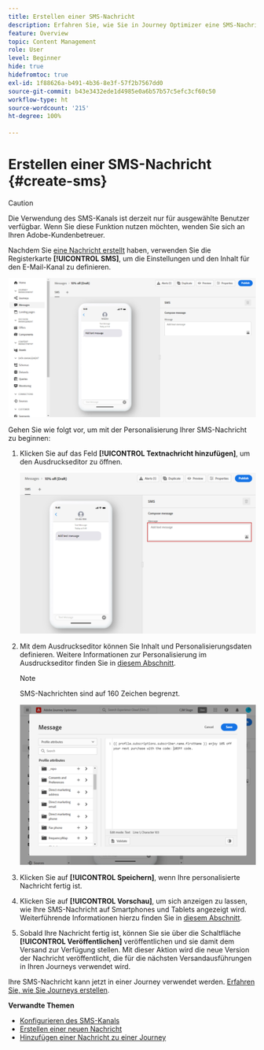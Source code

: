 ```yaml
---
title: Erstellen einer SMS-Nachricht
description: Erfahren Sie, wie Sie in Journey Optimizer eine SMS-Nachricht erstellen.
feature: Overview
topic: Content Management
role: User
level: Beginner
hide: true
hidefromtoc: true
exl-id: 1f88626a-b491-4b36-8e3f-57f2b7567dd0
source-git-commit: b43e3432ede1d4985e0a6b57b57c5efc3cf60c50
workflow-type: ht
source-wordcount: '215'
ht-degree: 100%

---
```


# Erstellen einer SMS-Nachricht {#create-sms}

>[!CAUTION]
>
> Die Verwendung des SMS-Kanals ist derzeit nur für ausgewählte Benutzer verfügbar. Wenn Sie diese Funktion nutzen möchten, wenden Sie sich an Ihren Adobe-Kundenbetreuer.

Nachdem Sie [eine Nachricht erstellt](create-message.md) haben, verwenden Sie die Registerkarte **[!UICONTROL SMS]**, um die Einstellungen und den Inhalt für den E-Mail-Kanal zu definieren.

![](assets/sms_1.png)

Gehen Sie wie folgt vor, um mit der Personalisierung Ihrer SMS-Nachricht zu beginnen:

1. Klicken Sie auf das Feld **[!UICONTROL Textnachricht hinzufügen]**, um den Ausdruckseditor zu öffnen.

   ![](assets/sms_3.png)

1. Mit dem Ausdruckseditor können Sie Inhalt und Personalisierungsdaten definieren. Weitere Informationen zur Personalisierung im Ausdruckseditor finden Sie in [diesem Abschnitt](../personalization/personalize.md).

   >[!NOTE]
   >
   > SMS-Nachrichten sind auf 160 Zeichen begrenzt.

   ![](assets/sms_2.png)

1. Klicken Sie auf **[!UICONTROL Speichern]**, wenn Ihre personalisierte Nachricht fertig ist.

1. Klicken Sie auf **[!UICONTROL Vorschau]**, um sich anzeigen zu lassen, wie Ihre SMS-Nachricht auf Smartphones und Tablets angezeigt wird. Weiterführende Informationen hierzu finden Sie in [diesem Abschnitt](preview.md).

1. Sobald Ihre Nachricht fertig ist, können Sie sie über die Schaltfläche **[!UICONTROL Veröffentlichen]** veröffentlichen und sie damit dem Versand zur Verfügung stellen. Mit dieser Aktion wird die neue Version der Nachricht veröffentlicht, die für die nächsten Versandausführungen in Ihren Journeys verwendet wird.

Ihre SMS-Nachricht kann jetzt in einer Journey verwendet werden. [Erfahren Sie, wie Sie Journeys erstellen](../building-journeys/journey-gs.md).

**Verwandte Themen**

* [Konfigurieren des SMS-Kanals](../configuration/sms-configuration.md)
* [Erstellen einer neuen Nachricht](create-message.md)
* [Hinzufügen einer Nachricht zu einer Journey](../building-journeys/journeys-message.md)

